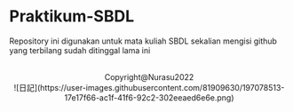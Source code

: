 # Praktikum-SBDL
Repository ini digunakan untuk mata kuliah SBDL sekalian mengisi github yang terbilang sudah ditinggal lama ini
<center> </br> Copyright@Nurasu2022 </br>
![日記](https://user-images.githubusercontent.com/81909630/197078513-17e17f66-ac1f-41f6-92c2-302eeaed6e6e.png) </center>
